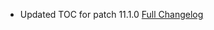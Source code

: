 - Updated TOC for patch 11.1.0
[Full Changelog](https://github.com/Pr3vention/UniversalBar/compare/1.1.8...1.1.9)
